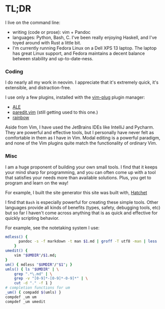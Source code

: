 # TL;DR

I live on the command line:

* writing (code or prose): vim + Pandoc
* languages: Python, Bash, C. I've been really enjoying Haskell, and I've toyed around with Rust a little bit.
* I'm currently running Fedora Linux on a Dell XPS 13 laptop. The laptop has great Linux support, and Fedora maintains a decent balance between stability and up-to-date-ness.

### Coding

I do nearly all my work in neovim. I appreciate that it's extremely quick, it's extensible, and distraction-free.

I use only a few plugins, installed with the [vim-plug](https://github.com/junegunn/vim-plug) plugin manager:

* [ALE](https://github.com/dense-analysis/ale)
* [paredit.vim](https://github.com/vim-scripts/paredit.vim) (still getting used to this one.)
* [rainbow](https://github.com/luochen1990/rainbow)

Aside from Vim, I have used the JetBrains IDEs like IntelliJ and Pycharm. They are powerful and effective tools, but I personally have never felt as comfortable in them as I have in Vim. Modal editing is a powerful paradigm, and none of the Vim plugins quite match the functionality of ordinary Vim.

### Misc

I am a huge proponent of building your own small tools. I find that it keeps your mind sharp for programming, and you can often come up with a tool that satisfies your needs more than available solutions. Plus, you get to program and learn on the way!

For example, I built the site generator this site was built with, [Hatchet](https://gitlab.com/hendersonreed/Hatchet)

I find that `Bash` is especially powerful for creating these simple tools. Other languages provide all kinds of benefits (types, safety, debugging tools, etc) but so far I haven't come across anything that is as quick and effective for quickly scripting behavior.

For example, see the notetaking system I use:

~~~ bash
mdless() {
      pandoc -s -f markdown -t man $1.md | groff -T utf8 -man | less
	}
umedit() {
	vim "$UMDIR"/$1.md;
}
um() { mdless "$UMDIR"/"$1"; }
umls() { ls "$UMDIR" | \
    grep ".*\.md" | \
	grep -v "[0-9]*-[0-9]*-0-9]*" | \
	cut -d "." -f 1 }
# completion functions for um
_um() { compadd $(umls) }
compdef _um um
compdef _um umedit
~~~

